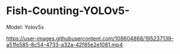 # Fish-Counting-YOLOv5-


Model: Yolov5s

https://user-images.githubusercontent.com/108604868/195237139-a51fe585-8c54-4733-a32a-42f85e2e1081.mp4

